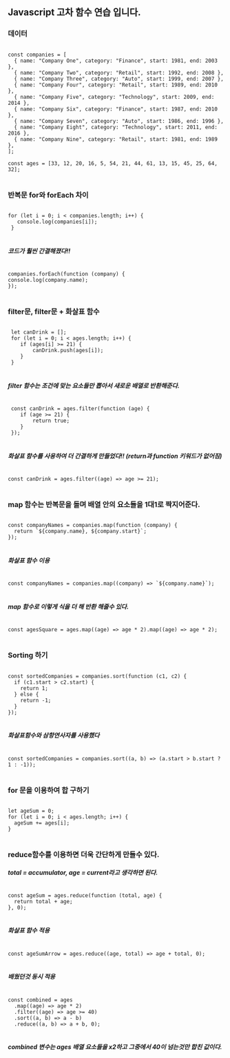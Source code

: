 ## Javascript 고차 함수 연습 입니다.

### 데이터

<pre>
<code>
const companies = [
  { name: "Company One", category: "Finance", start: 1981, end: 2003 },
  { name: "Company Two", category: "Retail", start: 1992, end: 2008 },
  { name: "Company Three", category: "Auto", start: 1999, end: 2007 },
  { name: "Company Four", category: "Retail", start: 1989, end: 2010 },
  { name: "Company Five", category: "Technology", start: 2009, end: 2014 },
  { name: "Company Six", category: "Finance", start: 1987, end: 2010 },
  { name: "Company Seven", category: "Auto", start: 1986, end: 1996 },
  { name: "Company Eight", category: "Technology", start: 2011, end: 2016 },
  { name: "Company Nine", category: "Retail", start: 1981, end: 1989 },
];

const ages = [33, 12, 20, 16, 5, 54, 21, 44, 61, 13, 15, 45, 25, 64, 32];
</code>
</pre>

### 반복문 for와 forEach 차이

<pre>
<code>
for (let i = 0; i < companies.length; i++) {
   console.log(companies[i]);
 }
</code>
</pre>

##### 코드가 훨씬 간결해졌다!!

<pre>
<code>
companies.forEach(function (company) {
console.log(company.name);
});
</code>
</pre>

### filter문, filter문 + 화살표 함수

<pre>
<code>
 let canDrink = [];
 for (let i = 0; i < ages.length; i++) {
    if (ages[i] >= 21) {
        canDrink.push(ages[i]);
    }
 }
</code>
</pre>

##### filter 함수는 조건에 맞는 요소들만 뽑아서 새로운 배열로 반환해준다.

<pre>
<code>
 const canDrink = ages.filter(function (age) {
    if (age >= 21) {
        return true;
    }
 });
</code>
</pre>

##### 화살표 함수를 사용하여 더 간결하게 만들었다!! (return과 function 키워드가 없어짐)

<pre>
<code>
const canDrink = ages.filter((age) => age >= 21);
</code>
</pre>

### map 함수는 반복문을 돌며 배열 안의 요소들을 1대1로 짝지어준다.

<pre>
<code>
const companyNames = companies.map(function (company) {
  return `${company.name}, ${company.start}`;
});
</code>
</pre>

##### 화살표 함수 이용

<pre>
<code>
const companyNames = companies.map((company) => `${company.name}`);
</code>
</pre>

##### map 함수로 이렇게 식을 더 해 반환 해줄수 있다.

<pre>
<code>
const agesSquare = ages.map((age) => age * 2).map((age) => age * 2);
</code>
</pre>

### Sorting 하기

<pre>
<code>
const sortedCompanies = companies.sort(function (c1, c2) {
  if (c1.start > c2.start) {
    return 1;
  } else {
    return -1;
  }
});
</code>
</pre>

##### 화살표함수와 삼항연사자를 사용했다

<pre>
<code>
const sortedCompanies = companies.sort((a, b) => (a.start > b.start ? 1 : -1));
</code>
</pre>

### for 문을 이용하여 합 구하기

<pre>
<code>
let ageSum = 0;
for (let i = 0; i < ages.length; i++) {
  ageSum += ages[i];
}
</code>
</pre>

### reduce함수를 이용하면 더욱 간단하게 만들수 있다.

##### total = accumulator, age = current라고 생각하면 된다.

<pre>
<code>
const ageSum = ages.reduce(function (total, age) {
  return total + age;
}, 0);
</code>
</pre>

##### 화살표 함수 적용

<pre>
<code>
const ageSumArrow = ages.reduce((age, total) => age + total, 0);
</code>
</pre>

##### 배웠던것 동시 적용

<pre>
<code>
const combined = ages
  .map((age) => age * 2)
  .filter((age) => age >= 40)
  .sort((a, b) => a - b)
  .reduce((a, b) => a + b, 0);
</code>
</pre>

##### combined 변수는 ages 배열 요소들을 x2하고 그중에서 40이 넘는것만 합친 값이다.
